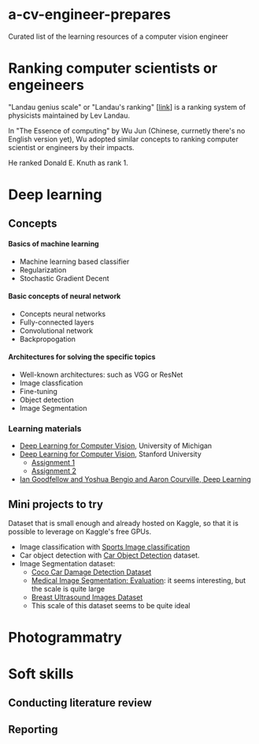 # a-cv-engineer-prepares
Curated list of the learning resources of a computer vision engineer

# Ranking computer scientists or engeineers

"Landau genius scale" or "Landau's ranking" [[link](http://www.eoht.info/page/Landau%20genius%20scale)] is a ranking system of physicists maintained by Lev Landau.

In "The Essence of computing" by Wu Jun (Chinese, currnetly there's no English version yet),
Wu adopted similar concepts to ranking computer scientist or engineers by their impacts.

He ranked Donald E. Knuth as rank 1.


# Deep learning

## Concepts

#### Basics of machine learning

- Machine learning based classifier
- Regularization
- Stochastic Gradient Decent

#### Basic concepts of neural network

- Concepts neural networks
- Fully-connected layers
- Convolutional network
- Backpropogation

#### Architectures for solving the specific topics

- Well-known architectures: such as VGG or ResNet
- Image classfication
- Fine-tuning
- Object detection
- Image Segmentation

### Learning materials

- [Deep Learning for Computer Vision](https://web.eecs.umich.edu/~justincj/teaching/eecs498/FA2020/schedule.html), University of Michigan
- [Deep Learning for Computer Vision](https://web.eecs.umich.edu/~justincj/teaching/eecs498/FA2020/schedule.html), Stanford University
    - [Assignment 1](https://cs231n.github.io/assignments2022/assignment1/)
    - [Assignment 2](https://cs231n.github.io/assignments2022/assignment2/)
- [Ian Goodfellow and Yoshua Bengio and Aaron Courville, Deep Learning](https://www.deeplearningbook.org/)

###



## Mini projects to try

Dataset that is small enough and already hosted on Kaggle, so that it is possible to leverage on Kaggle's free GPUs.

- Image classification with [Sports Image classification](https://www.kaggle.com/datasets/gpiosenka/sports-classification)
- Car object detection with [Car Object Detection](https://www.kaggle.com/datasets/sshikamaru/car-object-detection) dataset.
- Image Segmentation dataset:
    - [Coco Car Damage Detection Dataset](https://www.kaggle.com/datasets/lplenka/coco-car-damage-detection-dataset/code)
    - [Medical Image Segmentation: Evaluation](https://www.kaggle.com/datasets/modaresimr/medical-image-segmentation): it seems interesting, but the scale is quite large
    - [Breast Ultrasound Images Dataset](https://www.kaggle.com/datasets/aryashah2k/breast-ultrasound-images-dataset)
    - This scale of this dataset seems to be quite ideal


# Photogrammatry


# Soft skills

## Conducting literature review


## Reporting


